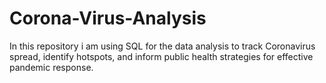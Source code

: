# Corona-Virus-Analysis
In this repository i am using SQL for the data analysis to track Coronavirus spread, identify hotspots, and inform public health strategies for effective pandemic response.
